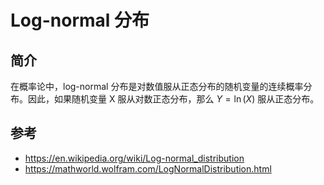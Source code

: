 # Log-normal 分布

## 简介

在概率论中，log-normal 分布是对数值服从正态分布的随机变量的连续概率分布。因此，如果随机变量 X 服从对数正态分布，那么 $Y=\ln(X)$ 服从正态分布。

## 参考

- https://en.wikipedia.org/wiki/Log-normal_distribution
- https://mathworld.wolfram.com/LogNormalDistribution.html